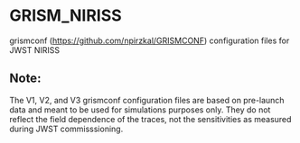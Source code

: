 # GRISM_NIRISS

grismconf (https://github.com/npirzkal/GRISMCONF) configuration files for JWST NIRISS

## Note: ##

The V1, V2, and V3 grismconf configuration files are based on pre-launch data and meant to be used for simulations purposes only.
They do not reflect the field dependence of the traces, not the sensitivities as measured during JWST commisssioning.
